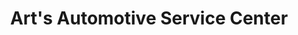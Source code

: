---
title: "Art's Automotive Service Center"
url: /sunderland/arts-automotive-service-center/
shop: car repair
---